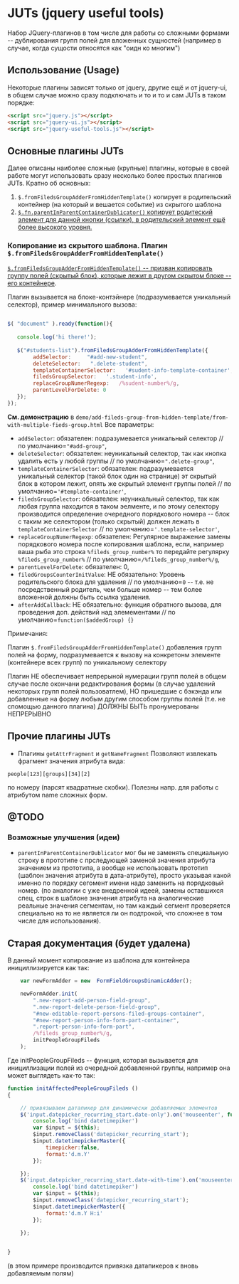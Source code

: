 # JUTs (jquery useful tools)

Набор JQuery-плагинов в том числе для работы со сложными формами --
дублирования групп полей для вложенных сущностей (например в случае,
когда сущости относятся как "оидн ко многим")

## Использование (Usage) ## 


Некоторые плагины зависят только от jquery, другие ещё и от jquery-ui, 
в общем случае можно сразу подключать и то и то и сам JUTs в таком порядке:

```html
<script src="jquery.js"></script> 
<script src="jquery-ui.js"></script> 
<script src="jquery-useful-tools.js"></script> 
```

## Основные плагины JUTs 
Далее описаны наиболее сложные (крупные) плагины, которые в своей работе могут использовать 
сразу несколько более простых плагинов JUTs.
Кратно об основных:
1. `$.fromFiledsGroupAdderFromHiddenTemplate()`  копирует в родительский контейнер (на который и вешается событие) из скрытого шаблона
2. [`$.fn.parentInParentContainerDublicator()`  копирует родитеский элемент для данной кнопки (ссылки), 
в родительский элемент ещё более высокого уровня.](docs/parentInParentContainerDublicator.md)

### Копирование из скрытого шаблона. Плагин `$.fromFiledsGroupAdderFromHiddenTemplate()` 

[`$.fromFiledsGroupAdderFromHiddenTemplate()` -- призван копировать группу полей (скрытый блок), 
которые лежит в другом скрытом блоке -- его контейнере](docs/parentInParentContainerDublicator.md).


Плагин вызывается на блоке-контэйнере (подразумевается уникальный селектор), пример минимального вызова:
```javascript

$( "document" ).ready(function(){
  
   console.log('hi there!');
   
   $("#students-list").fromFiledsGroupAdderFromHiddenTemplate({
        addSelector:     "#add-new-student",
        deleteSelector:   ".delete-student",
        templateContainerSelector:   '#sudent-info-template-container',
        filedsGroupSelector:   '.student-info',
        replaceGroupNumerRegexp:   /%sudent-number%/g,
        parentLevelForDelete: 0
   });
});

```

**См. демонстрацию** в `demo/add-fileds-group-from-hidden-template/from-with-multiple-fieds-group.html`
 Все параметры:

* `addSelector`:     обязателен: подразумевается уникальный селектор  //  по умолчанию=`"#add-group"`,
* `deleteSelector`:  обязателен: неуникальный селектор, так как кнопка удалить есть у любой группы //  по умолчанию=`".delete-group"`,
* `templateContainerSelector`:  обязателен:  подразумевается уникальный селектор (такой блок один на странице) 
эт скрытый блок в котором лежит, опять же скрытый элемент группы полей //  по умолчанию=`'#template-container'`,
* `filedsGroupSelector`:  обязателен: неуникальный селектор, так как любая группа находится в таком эелменте, и 
по этому селектору производится определение очередного порядкового номера
-- блок с таким же селектором (только скрытый) должен лежать в  `templateContainerSelector` //  по умолчанию=`'.template-selector'`,
* `replaceGroupNumerRegexp`: обязателен: Регулярное выражение замены порядкового номера после копирования шаблона,
если, например ваша рыба это строка `%fileds_group_number%` то передайте регулярку `%fileds_group_number%`  //   по умолчанию=`/%fileds_group_number%/g`,
* `parentLevelForDelete`: обязателен: 0, 
* `filedGroupsCounterInitValue`: НЕ обязательно: Уровень родительского блока для удаления  // по умолчанию=`0` 
   -- т.е. не посредственный родитель, чем больше номер -- тем более вложенной должны быть ссылка удаления.
* `afterAddCallback`:  НЕ обязательно: функция обратного вызова, для проведения доп. действий над элемементами // по умолчанию=`function($addedGroup) {}` 

Примечания:

Плагин `$.fromFiledsGroupAdderFromHiddenTemplate()` добавления групп полей на форму,
подразумевается к вызову на конкретонм элементе (контейнере всех групп)
по уникальному селектору

Плагин НЕ обеспечивает непрерыной нумерации групп полей
в общем случае после окончани редактирования формы
(в случае удалений некоторых групп полей пользоватлем),
НО пришедшие с бэкэнда или добавленные на форму любым другим
способом группы полей (т.е. не спомощью данного плагина)
ДОЛЖНЫ БЫТЬ пронумерованы НЕПРЕРЫВНО



## Прочие плагины JUTs

* Плагины `getAttrFragment` и `getNameFragment` 
Позволяют извлекать фрагмент значения атрибута вида:
```
people[123][groups][34][2]
```
 по номеру (парсят квадратные скобки). Полезны напр. для работы с атрибутом name сложных форм.



## @TODO 


### Возможные улучшения (идеи)

* `parentInParentContainerDublicator` мог бы не заменять специальную строку в прототипе с прследующей заменой значения
атрибута значением из прототипа, 
а вообще не использовать прототип (шаблон значения атрибута в дата-атрибуте), просто указывая какой именно по порядку сегомент имени надо заменить на порядковый номер.
(по аналогии с уже внедренной идеей, замены оставшихся спец,
 строк в шаблоне значения атрибута на аналогические реальные значения сегментам, но там 
каждый сегмент проверяется специально на то не является ли он подтрокой, что сложнее в том числе для использования). 


##  Старая документация (будет удалена) 
В данный момент копирование из шаблона для контейнера инициллизируется как так:

```javascript
    var newFormAdder = new  FormFieldGroupsDinamicAdder();

    newFormAdder.init(
        ".new-report-add-person-field-group",
        ".new-report-delete-person-field-group",
        "#new-editable-report-persons-filed-groups-container",
        "#new-report-person-info-form-part-container",
        ".report-person-info-form-part",
        /%fileds_group_number%/g,
        initPeopleGroupFileds
    );
```

Где initPeopleGroupFileds -- функция, которая вызывается для инициллизации
полей из очередной добавленной группы, например она может выглядеть как-то так:

```javascript
function initAffectedPeopleGroupFileds ()
{

    // привязываем датапикер для динамически добавляемых элементов
    $('input.datepicker_recurring_start.date-only').on('mouseenter', function(){
        console.log('bind datetimepiker')
        var $input = $(this);
        $input.removeClass('datepicker_recurring_start');
        $input.datetimepickerMaster({
            timepicker:false,
            format:'d.m.Y'
        });

    });
    $('input.datepicker_recurring_start.date-with-time').on('mouseenter', function(){
        console.log('bind datetimepiker')
        var $input = $(this);
        $input.removeClass('datepicker_recurring_start');
        $input.datetimepickerMaster({
            format:'d.m.Y H:i'
        });

    });

    
}
``` 

(в этом примере производится привязка датапикеров к вновь добавляемым полям)



